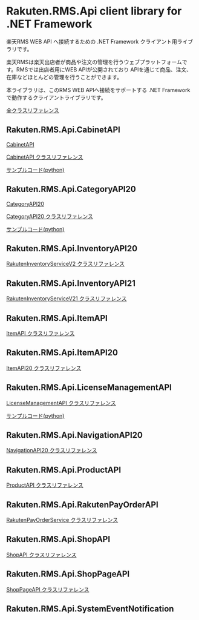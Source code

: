 # Rakuten.RMS.Api client library for .NET Framework

楽天RMS WEB API へ接続するための .NET Framework クライアント用ライブラリです。

楽天RMSは楽天出店者が商品や注文の管理を行うウェブプラットフォームです。RMSでは出店者用にWEB APIが公開されており
APIを通じて商品、注文、在庫などほとんどの管理を行うことができます。

本ライブラリは、このRMS WEB APIへ接続をサポートする .NET Framework で動作するクライアントライブラリです。

[全クラスリファレンス](./reference/index)

## Rakuten.RMS.Api.CabinetAPI

[CabinetAPI](./CabinetAPI)

[CabinetAPI クラスリファレンス](./reference/rakuten.rms.api.cabinetapi.cabinetapi)

[サンプルコード(python)](https://github.com/JakeJP/Rakuten.RMS.Api/blob/main/samples/python/test-cabinet.py)

## Rakuten.RMS.Api.CategoryAPI20

[CategoryAPI20](./CategoryAPI20)

[CategoryAPI20 クラスリファレンス](./reference/rakuten.rms.api.categoryapi20.categoryapi20)

[サンプルコード(python)](https://github.com/JakeJP/Rakuten.RMS.Api/blob/main/samples/python/test-category.py)

## Rakuten.RMS.Api.InventoryAPI20

[RakutenInventoryServiceV2 クラスリファレンス](./reference/rakuten.rms.api.inventoryapi20.rakuteninventoryservicev2)

## Rakuten.RMS.Api.InventoryAPI21

[RakutenInventoryServiceV21 クラスリファレンス](./reference/rakuten.rms.api.inventoryapi21.rakuteninventoryservicev21)

## Rakuten.RMS.Api.ItemAPI

[ItemAPI クラスリファレンス](./reference/rakuten.rms.api.itemapi.itemapi)

## Rakuten.RMS.Api.ItemAPI20

[ItemAPI20 クラスリファレンス](./reference/rakuten.rms.api.itemapi20.itemapi20)

## Rakuten.RMS.Api.LicenseManagementAPI

[LicenseManagementAPI クラスリファレンス](./reference/rakuten.rms.api.licensemanagementapi.licensemanagementapi)

[サンプルコード(python)](https://github.com/JakeJP/Rakuten.RMS.Api/blob/main/samples/python/test-licensemanagement.py)

## Rakuten.RMS.Api.NavigationAPI20

[NavigationAPI20 クラスリファレンス](./reference/rakuten.rms.api.navigationapi20.navigationapi20)

## Rakuten.RMS.Api.ProductAPI

[ProductAPI クラスリファレンス](./reference/rakuten.rms.api.productapi.productapi)

## Rakuten.RMS.Api.RakutenPayOrderAPI

[RakutenPayOrderService クラスリファレンス](./reference/rakuten.rms.api.rakutenpayorderapi.rakutenpayorderservice)

## Rakuten.RMS.Api.ShopAPI

[ShopAPI クラスリファレンス](./reference/rakuten.rms.api.shopapi.shopapi)

## Rakuten.RMS.Api.ShopPageAPI

[ShopPageAPI クラスリファレンス](./reference/rakuten.rms.api.shoppageapi.shoppageapi)

## Rakuten.RMS.Api.SystemEventNotification

